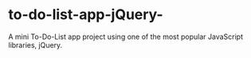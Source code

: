 # to-do-list-app-jQuery-
A mini To-Do-List app project using one of the most popular JavaScript libraries, jQuery.
